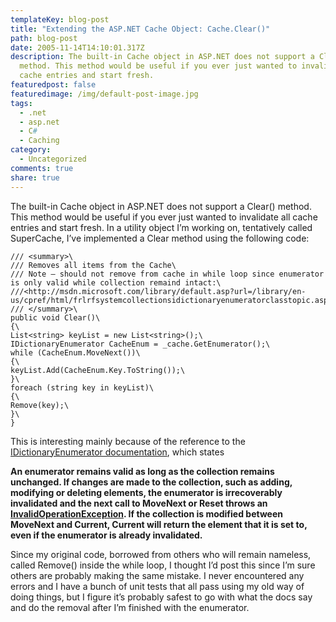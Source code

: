 ```yaml
---
templateKey: blog-post
title: "Extending the ASP.NET Cache Object: Cache.Clear()"
path: blog-post
date: 2005-11-14T14:10:01.317Z
description: The built-in Cache object in ASP.NET does not support a Clear()
  method. This method would be useful if you ever just wanted to invalidate all
  cache entries and start fresh.
featuredpost: false
featuredimage: /img/default-post-image.jpg
tags:
  - .net
  - asp.net
  - C#
  - Caching
category:
  - Uncategorized
comments: true
share: true
---
```

<!--StartFragment-->

The built-in Cache object in ASP.NET does not support a Clear() method. This method would be useful if you ever just wanted to invalidate all cache entries and start fresh. In a utility object I’m working on, tentatively called SuperCache, I’ve implemented a Clear method using the following code:

```
/// <summary>\
/// Removes all items from the Cache\
/// Note – should not remove from cache in while loop since enumerator is only valid while collection remaind intact:\
///<http://msdn.microsoft.com/library/default.asp?url=/library/en-us/cpref/html/frlrfsystemcollectionsidictionaryenumeratorclasstopic.asp>\
/// </summary>\
public void Clear()\
{\
List<string> keyList = new List<string>();\
IDictionaryEnumerator CacheEnum = _cache.GetEnumerator();\
while (CacheEnum.MoveNext())\
{\
keyList.Add(CacheEnum.Key.ToString());\
}\
foreach (string key in keyList)\
{\
Remove(key);\
}\
}
```

This is interesting mainly because of the reference to the [IDictionaryEnumerator documentation](http://msdn.microsoft.com/library/default.asp?url=/library/en-us/cpref/html/frlrfsystemcollectionsidictionaryenumeratorclasstopic.asp), which states

**An enumerator remains valid as long as the collection remains unchanged. If changes are made to the collection, such as adding, modifying or deleting elements, the enumerator is irrecoverably invalidated and the next call to MoveNext or Reset throws an [InvalidOperationException](http://msdn.microsoft.com/library/en-us/cpref/html/frlrfsysteminvalidoperationexceptionclasstopic.asp). If the collection is modified between MoveNext and Current, Current will return the element that it is set to, even if the enumerator is already invalidated.**

Since my original code, borrowed from others who will remain nameless, called Remove() inside the while loop, I thought I’d post this since I’m sure others are probably making the same mistake. I never encountered any errors and I have a bunch of unit tests that all pass using my old way of doing things, but I figure it’s probably safest to go with what the docs say and do the removal after I’m finished with the enumerator.

<!--EndFragment-->